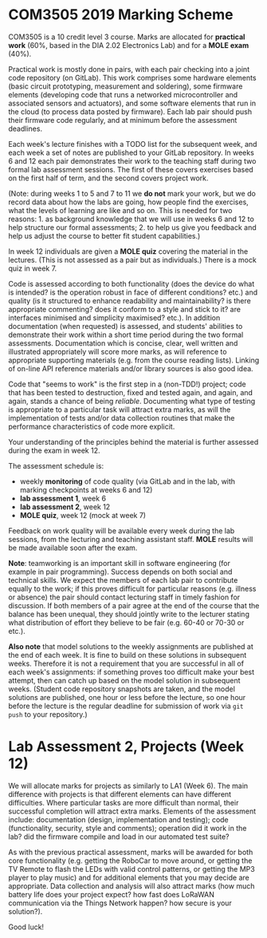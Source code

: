 COM3505 2019 Marking Scheme
===

COM3505 is a 10 credit level 3 course. Marks are allocated for **practical
work** (60%, based in the DIA 2.02 Electronics Lab) and for a **MOLE exam**
(40%).

Practical work is mostly done in pairs, with each pair checking into a joint
code repository (on GitLab). This work comprises some hardware elements (basic
circuit prototyping, measurement and soldering), some firmware elements
(developing code that runs a networked microcontroller and associated sensors
and actuators), and some software elements that run in the cloud (to process
data posted by firmware). Each lab pair should push their firmware code
regularly, and at minimum before the assessment deadlines.

Each week's lecture finishes with a TODO list for the subsequent week, and
each week a set of notes are published to your GitLab repository.
In weeks 6 and 12 each pair demonstrates their work to the teaching staff
during two formal lab assessment sessions. The first of these covers exercises
based on the first half of term, and the second covers project work.

(Note: during weeks 1 to 5 and 7 to 11 we **do not** mark your work, but we do
record data about how the labs are going, how people find the exercises, what
the levels of learning are like and so on. This is needed for two reasons: 1.
as background knowledge that we will use in weeks 6 and 12 to help structure
our formal assessments; 2. to help us give you feedback and help us adjust the
course to better fit student capabilities.)

In week 12 individuals are given a **MOLE quiz** covering the material in the
lectures. (This is not assessed as a pair but as individuals.) There is a
mock quiz in week 7.

Code is assessed according to both functionality (does the device do what is
intended? is the operation robust in face of different conditions? etc.) and
quality (is it structured to enhance readability and maintainability? is there
appropriate commenting? does it conform to a style and stick to it? are
interfaces minimised and simplicity maximised? etc.). In addition
documentation (when requested) is assessed, and students' abilities to
demonstrate their work within a short time period during the two formal
assessments. Documentation which is concise, clear, well written and
illustrated appropriately will score more marks, as will reference to
appropriate supporting materials (e.g. from the course reading lists). Linking
of on-line API reference materials and/or library sources is also good idea.

Code that "seems to work" is the first step in a (non-TDD!) project; code that
has been tested to destruction, fixed and tested again, and again, and again,
stands a chance of being _reliable_. Documenting what type of testing is
appropriate to a particular task will attract extra marks, as will the
implementation of tests and/or data collection routines that make the
performance characteristics of code more explicit.

Your understanding of the principles behind the material is further assessed
during the exam in week 12.

The assessment schedule is:

- weekly **monitoring** of code quality (via GitLab and in the lab, with
  marking checkpoints at weeks 6 and 12)
- **lab assessment 1**, week 6
- **lab assessment 2**, week 12
- **MOLE quiz**, week 12 (mock at week 7)

Feedback on work quality will be available every week during the lab sessions,
from the lecturing and teaching assistant staff. **MOLE** results will be made
available soon after the exam.

**Note**: teamworking is an important skill in software engineering (for
example in pair programming). Success depends on both social and technical
skills. We expect the members of each lab pair to contribute equally to the
work; if this proves difficult for particular reasons (e.g. illness or
absence) the pair should contact lecturing staff in timely fashion for
discussion. If both members of a pair agree at the end of the course that the
balance has been unequal, they should jointly write to the lecturer stating
what distribution of effort they believe to be fair (e.g. 60-40 or 70-30 or
etc.).

**Also note** that model solutions to the weekly assignments are published at
the end of each week. It is fine to build on these solutions in subsequent
weeks. Therefore it is not a requirement that you are successful in all of
each week's assignments: if something proves too difficult make your best
attempt, then can catch up based on the model solution in subsequent weeks.
(Student code repository snapshots are taken, and the model solutions are
published, one hour or less before the lecture, so one hour before the lecture
is the regular deadline for submission of work via `git push` to your
repository.)


# Lab Assessment 2, Projects (Week 12)

We will allocate marks for projects as similarly to LA1 (Week 6). The main
difference with projects is that different elements can have different
difficulties. Where particular tasks are more difficult than normal, their
successful completion will attract extra marks. Elements of the assessment
include: documentation (design, implementation and testing); code
(functionality, security, style and comments); operation did it work in the
lab? did the firmware compile and load in our automated test suite?

As with the previous practical assessment, marks will be awarded for both core
functionality (e.g. getting the RoboCar to move around, or getting the TV
Remote to flash the LEDs with valid control patterns, or getting the MP3
player to play music) and for additional elements that you may decide are
appropriate. Data collection and analysis will also attract marks (how much
battery life does your project expect? how fast does LoRaWAN communication via
the Things Network happen? how secure is your solution?).

Good luck!
